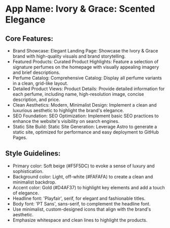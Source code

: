 # **App Name**: Ivory & Grace: Scented Elegance

## Core Features:

- Brand Showcase: Elegant Landing Page: Showcase the Ivory & Grace brand with high-quality visuals and brand storytelling.
- Featured Products: Curated Product Highlights: Feature a selection of signature perfumes on the homepage with visually appealing imagery and brief descriptions.
- Perfume Catalog: Comprehensive Catalog: Display all perfume variants in a clean, grid-like layout.
- Detailed Product Views: Product Details: Provide detailed information for each perfume, including name, high-resolution image, concise description, and price.
- Clean Aesthetics: Modern, Minimalist Design: Implement a clean and luxurious aesthetic to highlight the brand's elegance.
- SEO Foundation: SEO Optimization: Implement basic SEO practices to enhance the website's visibility on search engines.
- Static Site Build: Static Site Generation: Leverage Astro to generate a static site, optimized for performance and easy deployment to GitHub Pages.

## Style Guidelines:

- Primary color: Soft beige (#F5F5DC) to evoke a sense of luxury and sophistication.
- Background color: Light, off-white (#FAFAFA) to create a clean and minimalist backdrop.
- Accent color: Gold (#D4AF37) to highlight key elements and add a touch of elegance.
- Headline font: 'Playfair', serif, for elegant and fashionable titles.
- Body font: 'PT Sans', sans-serif, to complement the headline font.
- Use minimalist, custom-designed icons that align with the brand's aesthetic.
- Emphasize whitespace and clean lines to highlight the products.